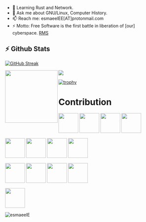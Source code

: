 - 🌱 Learning Rust and Network.
- 💬 Ask me about GNU/Linux, Computer History.
- 📫 Reach me: esmaeelEE[AT]protonmail.com
- ⚡ Motto: Free Software is the first battle in liberation of [our] cyberspace. [RMS](https://en.wikipedia.org/wiki/Richard_Stallman)

## :zap: Github Stats

[![GitHub Streak](http://github-readme-streak-stats.herokuapp.com?user=esmaeelE)](https://git.io/streak-stats)

<div>
  <img height="170" align="left" src="https://github-readme-stats.vercel.app/api?username=esmaeelE&theme=tokyonight&show_icons=false&count_private=true&show_icons=true" />
  <img src="https://github-readme-stats.vercel.app/api/top-langs/?username=esmaeelE&theme=tokyonight&langs_count=10&layout=compact" />
</div>

[![trophy](https://github-profile-trophy.vercel.app/?username=esmaeelE)](https://github.com/ryo-ma/github-profile-trophy)

# Contribution

<img src="https://cdn.jsdelivr.net/gh/devicons/devicon/icons/linux/linux-original.svg" width="64" height="64" /> <img src="https://cdn.jsdelivr.net/gh/devicons/devicon/icons/bash/bash-original.svg" width="64" height="64" /> <img src="https://cdn.jsdelivr.net/gh/devicons/devicon/icons/debian/debian-original-wordmark.svg" width="64" height="64" />  <img src="https://cdn.jsdelivr.net/gh/devicons/devicon/icons/vim/vim-original.svg"  width="64" height="64"/>

<img src="https://cdn.jsdelivr.net/gh/devicons/devicon/icons/c/c-original.svg"  width="64" height="64"/>  <img src="https://cdn.jsdelivr.net/gh/devicons/devicon/icons/rust/rust-original.svg" width="64" height="64"/> <img src="https://cdn.jsdelivr.net/gh/devicons/devicon/icons/python/python-original-wordmark.svg" width="64" height="64"/> <img src="https://cdn.jsdelivr.net/gh/devicons/devicon/icons/git/git-original-wordmark.svg"   width="64" height="64"/> 

<img src="https://cdn.jsdelivr.net/gh/devicons/devicon/icons/postgresql/postgresql-original-wordmark.svg"   width="64" height="64"/> <img src="https://cdn.jsdelivr.net/gh/devicons/devicon/icons/nginx/nginx-original.svg"   width="64" height="64"/>
<img src="https://cdn.jsdelivr.net/gh/devicons/devicon/icons/prometheus/prometheus-original.svg"  width="64" height="64"/> <img src="https://cdn.jsdelivr.net/gh/devicons/devicon/icons/grafana/grafana-original.svg"   width="64" height="64"/> 

<img src="https://cdn.jsdelivr.net/gh/devicons/devicon/icons/docker/docker-original.svg"   width="64" height="64"/>
          
<p align="left"> <img src="https://komarev.com/ghpvc/?username=esmaeelE&label=Profile%20views&color=0e75b6&style=flat" alt="esmaeelE" /> </p>


